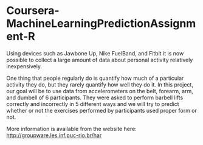 # Coursera-MachineLearningPredictionAssignment-R

Using devices such as Jawbone Up, Nike FuelBand, and Fitbit it is now possible to collect a large amount of data about personal activity relatively inexpensively.  

One thing that people regularly do is quantify how much of a particular activity they do, but they rarely quantify how well they do it. In this project, our goal will be to use data from accelerometers on the belt, forearm, arm, and dumbell of 6 participants. They were asked to perform barbell lifts correctly and incorrectly in 5 different ways and we will try to predict whether or not the exercises performed by participants used proper form or not.

More information is available from the website here: http://groupware.les.inf.puc-rio.br/har
